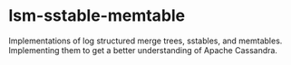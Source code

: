 # lsm-sstable-memtable
Implementations of log structured merge trees, sstables, and memtables. Implementing them to get a better understanding of Apache Cassandra.
